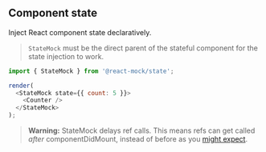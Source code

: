 ## Component state

Inject React component state declaratively.

> `StateMock` must be the direct parent of the stateful component for the state injection to work.

```js
import { StateMock } from '@react-mock/state';

render(
  <StateMock state={{ count: 5 }}>
    <Counter />
  </StateMock>
);
```

> **Warning:** StateMock delays ref calls. This means refs can get called _after_ componentDidMount, instead of before as you [might expect](https://stackoverflow.com/questions/44074747/componentdidmount-called-before-ref-callback).
